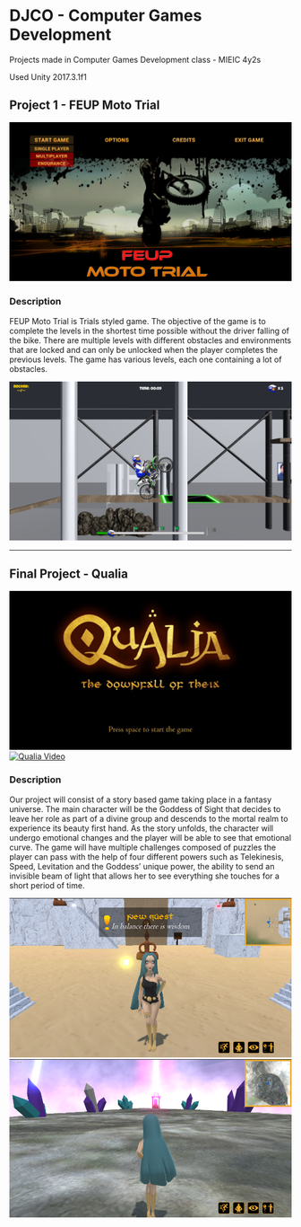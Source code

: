# DJCO - Computer Games Development
Projects made in Computer Games Development class - MIEIC 4y2s

Used Unity 2017.3.1f1

## Project 1 - FEUP Moto Trial
![](Images/feup_moto_trial.png)

### Description
FEUP Moto Trial is Trials styled game. The objective of the game is to complete the levels in the shortest time possible without the driver falling of the bike. There are multiple levels with different obstacles and environments that are locked and can only be unlocked when the player completes the previous levels.
The game has various levels, each one containing a lot of obstacles.

![](Images/feup_moto_trial%20gameplay.png)
<hr>

## Final Project - Qualia
![](Images/Qualia.png)
[![Qualia Video](http://img.youtube.com/vi/e1YLSHpFqSI/0.jpg)](http://www.youtube.com/watch?v=e1YLSHpFqSI "")

### Description
Our project will consist of a story based game taking place in a fantasy universe. The main character will be the Goddess of Sight that decides to leave her role as part of a divine group and descends to the mortal realm to experience its beauty first hand. As the story unfolds, the character will undergo emotional changes and the player will be able to see that emotional curve. The game will have multiple challenges composed of puzzles the player can pass with the help of four different powers such as Telekinesis, Speed, Levitation and the Goddess’ unique power, the ability to send an invisible beam of light that allows her to see everything she touches for a short period of time.

![](Images/FP_1.png)
![](Images/FP_2.png)
